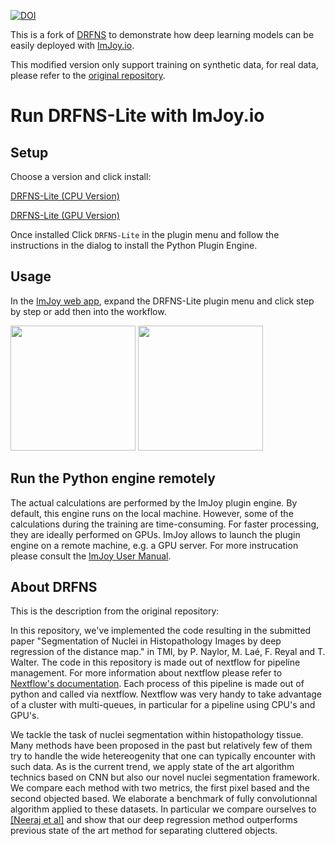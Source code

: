 [![DOI](https://zenodo.org/badge/DOI/10.5281/zenodo.1175282.svg)](https://doi.org/10.5281/zenodo.1175282)

This is a fork of [DRFNS](https://github.com/PeterJackNaylor/DRFNS) to demonstrate how deep learning models can be easily deployed with [ImJoy.io](https://imjoy.io).

This modified version only support training on synthetic data, for real data, please refer to the [original repository](https://github.com/PeterJackNaylor/DRFNS).

# Run DRFNS-Lite with ImJoy.io

## Setup
Choose a version and click install:

[DRFNS-Lite (CPU Version)](https://imjoy.io/#/app?w=DRFNS&plugin=https://raw.githubusercontent.com/oeway/DRFNS-Lite/master/DRFNS-Lite.imjoy.html#CPU)

[DRFNS-Lite (GPU Version)](https://imjoy.io/#/app?w=DRFNS&plugin=https://raw.githubusercontent.com/oeway/DRFNS-Lite/master/DRFNS-Lite.imjoy.html#GPU)

Once installed Click `DRFNS-Lite` in the plugin menu and follow the instructions in the dialog to install the Python Plugin Engine.


## Usage

In the [ImJoy web app](https://imjoy.io/#/app?w=DRFNS), expand the DRFNS-Lite plugin menu and click step by step or add then into the workflow.

<img src="https://raw.githubusercontent.com/oeway/DRFNS-Lite/master/img/plugin-menu-screenshot.png" width="200"> <img src="https://raw.githubusercontent.com/oeway/DRFNS-Lite/master/img/workflow-screenshot.png" width="200">

## Run the Python engine remotely
The actual calculations are performed by the ImJoy plugin engine. By default, this engine runs on the local machine. However, some of the calculations during the training are time-consuming. For faster processing, they are ideally performed on GPUs. ImJoy allows to launch the plugin engine on a remote machine, e.g. a GPU server. For more instrucation please consult the [ImJoy User Manual](https://imjoy.io/docs/index.html#/user-manual?id=use-the-python-engine-remotely).

## About DRFNS

This is the description from the original repository:

In this repository, we've implemented the code resulting in the submitted paper "Segmentation of Nuclei in Histopathology Images by deep regression of the distance map." in TMI, by P. Naylor, M. Laé, F. Reyal and T. Walter. The code in this repository is made out of nextflow for pipeline management. For more information about nextflow please refer to [Nextflow's documentation](https://www.nextflow.io/). Each process of this pipeline is made out of python and called via nextflow. Nextflow was very handy to take advantage of a cluster with multi-queues, in particular for a pipeline using CPU's and GPU's.

We tackle the task of nuclei segmentation within histopathology tissue. Many methods have been proposed in the past but relatively few of them try to handle the wide hetereogenity that one can typically encounter with such data. As is the current trend, we apply state of the art algorithm technics based on CNN but also our novel nuclei segmentation framework. We compare each method with two metrics, the first pixel based and the second objected based. We elaborate a benchmark of fully convolutionnal algorithm applied to these datasets.  In particular we compare ourselves to [\[Neeraj et al\]](https://nucleisegmentationbenchmark.weebly.com/) and show that our deep regression method outperforms previous state of the art method for separating cluttered objects.

